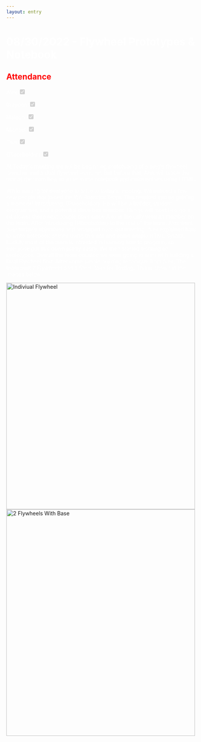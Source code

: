 ```yaml
---
layout: entry
---
```

<h1> <span style="color:white">08/30/2022 - Flywheel Prototypes & Notebook</span> </h1>

<h2 class="attendance"> <span style="color:red"> Attendance</span> </h2>

<p> </p>

<label class="container" style="color:white">Alex
  <input type="checkbox" disabled checked="checked">
  <span class="checkmark"></span>
</label>

<label class="container" style="color:white">Brayden
  <input type="checkbox" disabled checked="checked">
  <span class="checkmark"></span>
</label>

<label class="container" style="color:white">Malachi
  <input type="checkbox" disabled checked="checked">
  <span class="checkmark"></span>
</label>

<label class="container" style="color:white">Michael
  <input type="checkbox" disabled checked="checked">
  <span class="checkmark"></span>
</label>

<label class="container" style="color:white">Tate
  <input type="checkbox" disabled checked="checked">
  <span class="checkmark"></span>
</label>

<label class="container" style="color:white">{Placeholder}
  <input type="checkbox" disabled checked="checked">
  <span class="checkmark"></span>
</label>

<p style="color:white">At Today's meeting we will be beginning prototyping of a single flywheel launcher and a dual flywheel launcher. But before that, Alex will teach the rest of the team how to write in the notebook and make entries using HTML.</p>

<p style="color:white">While waiting for everyone to arive to today's meeting. We noticed a few new people that joined the WA Robotics Team. This resulted into us gaining a member! Introducing, {Placeholder}. He will be a builder, student programmer, and a potential drive box member. Things will most likly go a bit slower these next couple days since Alex is the only veteran member on the team. After introducing {Placeholder} to the rest of the team. Alex went over today's objectives and recapped over last meeting. Alex explained how to write notebook entries using this site and some simple HTML Syntax. Luckily most of the team is intrested in learning how to program, so everyone got this down pretty easily. We then started working on prototypes. Overall the team decided we were going to start with building a Dual Flywheel first. After some simple building technique from Alex, The team built 2 Flywheels and a Steel Base for Testing. This is shown in the images below</p>

<img src="/assets/img/08-30-2022-Fly1.jpg" alt="Indiviual Flywheel" width="500" height="600">
<img src="/assets/img/08-30-2022-Fly2.jpg" alt="2 Flywheels With Base" width="500" height="600">
